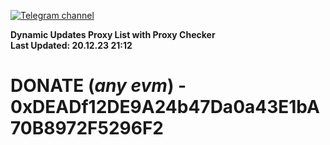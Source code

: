 [![Telegram channel](https://img.shields.io/endpoint?url=https://runkit.io/damiankrawczyk/telegram-badge/branches/master?url=https://t.me/n4z4v0d)](https://t.me/n4z4v0d) 

**Dynamic Updates Proxy List with Proxy Checker**  
**Last Updated: 20.12.23 21:12**

# DONATE (_any evm_) - 0xDEADf12DE9A24b47Da0a43E1bA70B8972F5296F2
